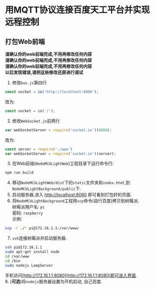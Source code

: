 # 用MQTT协议连接百度天工平台并实现远程控制

## 打包Web前端
**请确认你的web前端完成,不用再修改任何内容**  
**请确认你的web前端完成,不用再修改任何内容**  
**请确认你的web前端完成,不用再修改任何内容**  
**以后发现错误,请把这些修改还原进行调试**
1. 修改`bus.js`第四行
```JavaScript
const socket = io('http://localhost:8080'); 
```
改为:
```JavaScript
const socket = io('/'); 
```
2. 修改`WebSocket.js`前两行
```JavaScript
var webSocketServer = require('socket.io')(8080);
```
改为:
```JavaScript
const server = require('./www')
var webSocketServer = require('socket.io')(server);
```

3. 在Web前端(`NodeMCULightWeb`)工程目录下运行命令行:
```Bash
npm run build
```
4. 移动`NodeMCULightWeb/dist`下的`static`文件夹和`index.html`,到`NodeMCULightBackground/public`下.
5. 启动服务器,进入 [http://localhost:8080](http://localhost:8080) 即可看到打包好的页面.
6. 将`NodeMCULightBackground`工程用`scp`命令(自行百度)拷贝到树莓派.  
树莓派用户名: `pi`  
密码: `raspberry`  
示例:
```Bash
scp -r ./* pi@172.16.1.1:/var/www/
```
7. `ssh`连接树莓派并启动服务器.
```Bash
ssh pi@172.16.1.1
sudo apt-get install node
cd /var/www
cd /bin
sudo nodejs LampServer
```
手机访问[http://172.16.1.1:8080](http://172.16.1.1:8080)即可进入界面.  
8. (**可选**)将`nodejs`服务器设置为开机启动, 自己百度.

